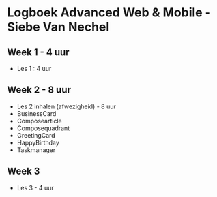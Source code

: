 # Logboek Advanced Web & Mobile - Siebe Van Nechel
## Week 1 - 4 uur
* Les 1 : 4 uur

## Week 2 - 8 uur
* Les 2 inhalen (afwezigheid) - 8 uur
* BusinessCard
* Composearticle
* Composequadrant
* GreetingCard
* HappyBirthday
* Taskmanager

## Week 3
* Les 3 - 4 uur